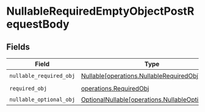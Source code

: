 # NullableRequiredEmptyObjectPostRequestBody


## Fields

| Field                                                                                              | Type                                                                                               | Required                                                                                           | Description                                                                                        |
| -------------------------------------------------------------------------------------------------- | -------------------------------------------------------------------------------------------------- | -------------------------------------------------------------------------------------------------- | -------------------------------------------------------------------------------------------------- |
| `nullable_required_obj`                                                                            | [Nullable[operations.NullableRequiredObj]](../../models/operations/nullablerequiredobj.md)         | :heavy_check_mark:                                                                                 | N/A                                                                                                |
| `required_obj`                                                                                     | [operations.RequiredObj](../../models/operations/requiredobj.md)                                   | :heavy_check_mark:                                                                                 | N/A                                                                                                |
| `nullable_optional_obj`                                                                            | [OptionalNullable[operations.NullableOptionalObj]](../../models/operations/nullableoptionalobj.md) | :heavy_minus_sign:                                                                                 | N/A                                                                                                |